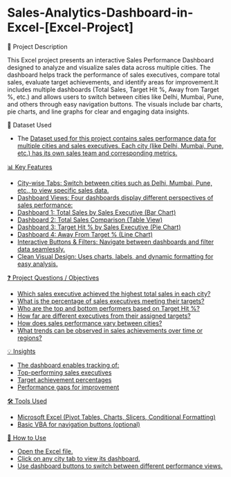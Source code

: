 # Sales-Analytics-Dashboard-in-Excel-[Excel-Project]
📘 Project Description

This Excel project presents an interactive Sales Performance Dashboard designed to analyze and visualize sales data across multiple cities. The dashboard helps track the performance of sales executives, compare total sales, evaluate target achievements, and identify areas for improvement.It includes multiple dashboards (Total Sales, Target Hit %, Away from Target %, etc.) and allows users to switch between cities like Delhi, Mumbai, Pune, and others through easy navigation buttons. The visuals include bar charts, pie charts, and line graphs for clear and engaging data insights.

📂 Dataset Used
- The <a href="https://github.com/shubhamydv10/Sales-Analytics-Dashboard-in-Excel---Excel-Project/blob/main/Excel%20Dataset.xlsx">Dataset used for this project contains sales performance data for multiple cities and sales executives. Each city (like Delhi, Mumbai, Pune, etc.) has its own sales team and corresponding metrics. 

📊 Key Features

- City-wise Tabs: Switch between cities such as Delhi, Mumbai, Pune, etc., to view specific sales data.
- Dashboard Views: Four dashboards display different perspectives of sales performance:
- Dashboard 1: Total Sales by Sales Executive (Bar Chart)
- Dashboard 2: Total Sales Comparison (Table View)
- Dashboard 3: Target Hit % by Sales Executive (Pie Chart)
- Dashboard 4: Away From Target % (Line Chart)
- Interactive Buttons & Filters: Navigate between dashboards and filter data seamlessly.
- Clean Visual Design: Uses charts, labels, and dynamic formatting for easy analysis.

❓ Project Questions / Objectives

- Which sales executive achieved the highest total sales in each city?
- What is the percentage of sales executives meeting their targets?
- Who are the top and bottom performers based on Target Hit %?
- How far are different executives from their assigned targets?
- How does sales performance vary between cities?
- What trends can be observed in sales achievements over time or regions?

💡 Insights

- The dashboard enables tracking of:
- Top-performing sales executives
- Target achievement percentages
- Performance gaps for improvement

🛠️ Tools Used

- Microsoft Excel (Pivot Tables, Charts, Slicers, Conditional Formatting)
- Basic VBA for navigation buttons (optional)
  
📁 How to Use

- Open the Excel file.
- Click on any city tab to view its dashboard.
- Use dashboard buttons to switch between different performance views.

  
